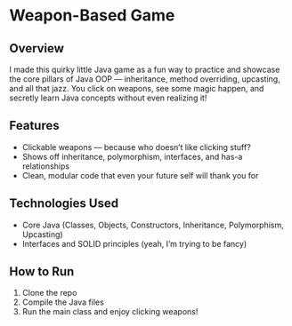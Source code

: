 # Weapon-Based Game

## Overview  
I made this quirky little Java game as a fun way to practice and showcase the core pillars of Java OOP — inheritance, method overriding, upcasting, and all that jazz. You click on weapons, see some magic happen, and secretly learn Java concepts without even realizing it!

## Features  
- Clickable weapons — because who doesn’t like clicking stuff?  
- Shows off inheritance, polymorphism, interfaces, and has-a relationships  
- Clean, modular code that even your future self will thank you for  

## Technologies Used  
- Core Java (Classes, Objects, Constructors, Inheritance, Polymorphism, Upcasting)  
- Interfaces and SOLID principles (yeah, I’m trying to be fancy)  

## How to Run  
1. Clone the repo  
2. Compile the Java files  
3. Run the main class and enjoy clicking weapons!
